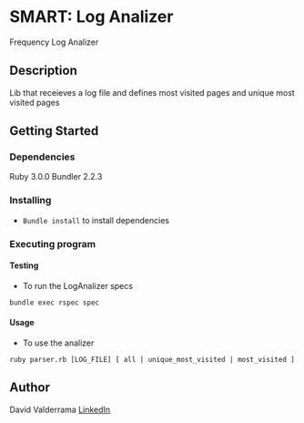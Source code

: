 # SMART: Log Analizer

Frequency Log Analizer

## Description

Lib that receieves a log file and defines most visited pages and unique most visited pages

## Getting Started

### Dependencies

Ruby 3.0.0
Bundler 2.2.3

### Installing

* `Bundle install` to install dependencies

### Executing program

#### Testing 

* To run the LogAnalizer specs
```
bundle exec rspec spec
```

#### Usage

* To use the analizer
```
ruby parser.rb [LOG_FILE] [ all | unique_most_visited | most_visited ]
```
## Author 

David Valderrama
[LinkedIn](https://www.linkedin.com/in/jaime-david-ni%C3%B1o-valderrama-0b1779137/)
